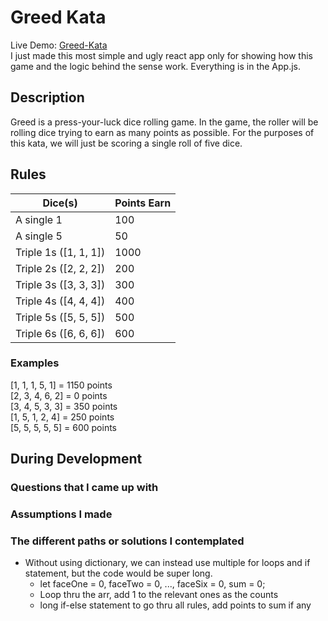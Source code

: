 # Greed Kata
Live Demo: [Greed-Kata]()\
I just made this most simple and ugly react app only for showing how this game and the logic behind the sense work. Everything is in the App.js.

## Description

Greed is a press-your-luck dice rolling game. In the game, the roller will be rolling dice trying to earn as many points as possible. For the purposes of this kata, we will just be scoring a single roll of five dice.

## Rules

Dice(s)                 | Points Earn
----------------------- | -----------
A single 1              | 100
A single 5              | 50
Triple 1s (\[1, 1, 1\]) | 1000
Triple 2s (\[2, 2, 2\]) | 200
Triple 3s (\[3, 3, 3\]) | 300
Triple 4s (\[4, 4, 4\]) | 400
Triple 5s (\[5, 5, 5\]) | 500
Triple 6s (\[6, 6, 6\]) | 600

### Examples

\[1, 1, 1, 5, 1\] = 1150 points\
\[2, 3, 4, 6, 2\] = 0 points\
\[3, 4, 5, 3, 3\] = 350 points\
\[1, 5, 1, 2, 4\] = 250 points\
\[5, 5, 5, 5, 5\] = 600 points

## During Development

### Questions that I came up with


### Assumptions I made


### The different paths or solutions I contemplated
- Without using dictionary, we can instead use multiple for loops and if statement, but the code would be super long. 
    - let faceOne = 0, faceTwo = 0, ..., faceSix = 0, sum = 0;
    - Loop thru the arr, add 1 to the relevant ones as the counts
    - long if-else statement to go thru all rules, add points to sum if any